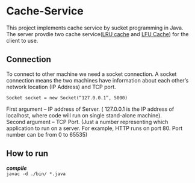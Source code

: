 # Cache-Service
This project implements cache service by sucket programming in Java.  
The server provdie two cache service([LRU cache](https://en.wikipedia.org/wiki/Cache_replacement_policies#Least_recently_used_(LRU)) and [LFU Cache](https://en.wikipedia.org/wiki/Cache_replacement_policies#Least-frequently_used_(LFU)))
for the client to use.  
## Connection
To connect to other machine we need a socket connection. A socket connection means the two machines have information about each other’s network location (IP Address) and TCP port.  

`Socket socket = new Socket(“127.0.0.1”, 5000)`

First argument – IP address of Server. ( 127.0.0.1  is the IP address of localhost, where code will run on single stand-alone machine).  
Second argument – TCP Port. (Just a number representing which application to run on a server. For example, HTTP runs on port 80. Port number can be from 0 to 65535)

## How to run
***compile***  
`javac -d ./bin/ *.java`
